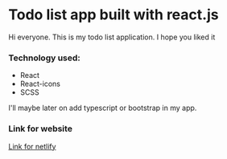 # Todo list app built with react.js

Hi everyone. This is my todo list application. I hope you liked it

### Technology used:
- React
- React-icons
- SCSS

I'll maybe later on add typescript or bootstrap in my app.

### Link for website
[Link for netlify](https://main--nick-todo-list-app-react.netlify.app/main)
